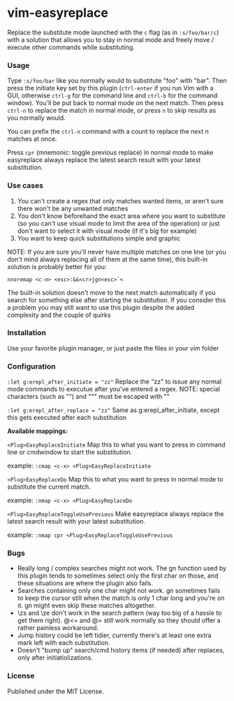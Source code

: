 # vim-easyreplace

Replace the substitute mode launched with the `c` flag (as in `:s/foo/bar/c`) with a solution that allows you to stay in normal mode and freely move / execute other commands while substituting.


### Usage

Type `:s/foo/bar` like you normally would to substitute "foo" with "bar". Then press the initiate key set by this plugin (`ctrl-enter` if you run Vim with a GUI, otherwise `ctrl-g` for the command line and `ctrl-b` for the command window). You'll be put back to normal mode on the next match. Then press `ctrl-n` to replace the match in normal mode, or press `n` to skip results as you normally would.

You can prefix the `ctrl-n` command with a count to replace the next *n* matches at once.

Press `cpr` (mnemonic: toggle previous replace) in normal mode to make easyreplace always replace the latest search result with your latest substitution.


### Use cases

1. You can't create a regex that only matches wanted items, or aren't sure there won't be any unwanted matches
2. You don't know beforehand the exact area where you want to substitute (so you can't use visual mode to limit the area of the operation) or just don't want to select it with visual mode (if it's big for example)
3. You want to keep quick substitutions simple and graphic

NOTE: If you are sure you'll never have multiple matches on one line (or you don't mind always replacing all of them at the same time), this built-in solution is probably better for you:

    nnoremap <c-n> <esc>:&&<cr>jgn<esc>`<

The built-in solution doesn't move to the next match automatically if you search for something else after starting the substitution. If you consider this a problem you may still want to use this plugin despite the added complexity and the couple of quirks


### Installation

Use your favorite plugin manager, or just paste the files in your vim folder


### Configuration

`:let g:erepl_after_initiate = "zz"` Replace the "zz" to issue any normal mode commands to executue after you've entered a regex. NOTE: special characters (such as "<esc>") and """ must be escaped with "\"

`:let g:erepl_after_replace = "zz"` Same as g:erepl_after_initiate, except this gets executed after each substitution

**Available mappings:**

`<Plug>EasyReplaceInitiate` Map this to what you want to press in command line or cmdwindow to start the substitution.

example: `:cmap <c-x> <Plug>EasyReplaceInitiate`

`<Plug>EasyReplaceDo` Map this to what you want to press in normal mode to substitute the current match.

example: `:nmap <c-x> <Plug>EasyReplaceDo`

`<Plug>EasyReplaceToggleUsePrevious` Make easyreplace always replace the latest search result with your latest substitution.

example: `:nmap cpr <Plug>EasyReplaceToggleUsePrevious`


### Bugs

* Really long / complex searches might not work. The gn function used by this plugin tends to sometimes select only the first char on those, and these situations are where the plugin also fails.
* Searches containing only one char might not work. gn sometimes fails to keep the cursor still when the match is only 1 char long and you're on it. gn might even skip these matches altogether.
* \zs and \ze don't work in the search pattern (way too big of a hassle to get them right). \@<= and \@= still work normally so they should offer a rather painless workaround.
* Jump history could be left tidier, currently there's at least one extra mark left with each substitution.
* Doesn't "bump up" search/cmd history items (if needed) after replaces, only after initiatiolizations.


### License

Published under the MIT License.
